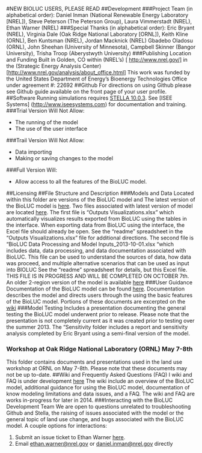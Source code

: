 #NEW BIOLUC USERS, PLEASE READ
##Development
###Project Team (in alphabetical order): 
Daniel Inman (National Renewable Energy Laboratory [NREL]), Steve Peterson (The Peterson Group), Laura Vimmerstadt (NREL), Ethan Warner (NREL)
###Special Thanks (in alphabetical order):
Eric Bryant (NREL), Virginia Dale (Oak Ridge National Laboratory [ORNL]), Keith Kline (ORNL), Ben Kuntsman (NREL), Jordan Macknick (NREL)
Gbadebo Oladosu (ORNL), John Sheehan (University of Minnesota), Campbell Skinner (Bangor University), Trisha Troop (Aberystwyth University) 
###Publishing Location and Funding
Built in Golden, CO within (NREL’s) [ http://www.nrel.gov/] in the (Strategic Energy Analysis Center) [http://www.nrel.gov/analysis/about_office.html]
This work was funded by the United States Department of Energy’s Bioenergy Technologies Office under agreement #: 22692
##Github
For directions on using Github please see Github guide available on the front page of your user profile.
##Software
Running simulations requires [STELLA 10.0.3](http://www.iseesystems.com/softwares/Education/StellaSoftware.aspx).
See [ISEE Systems] (http://www.iseesystems.com) for documentation and training.
###Trial Version Will Not Allow:
-	The running of the model
-	The use of the user interface

###Trail Version Will Not Allow:
-	Data importing
-	Making or saving  changes to the model 

###Full Version Will:
-	Allow access to all the features of the BioLUC model.

##Licensing
##File Structure and Description
###Models and Data
Located within this folder are versions of the BioLUC model and
The latest version of the BioLUC model is [here]( https://github.com/NREL/bioluc/tree/master/Model%20and%20Data/19-Region%20Model).
Two files associated with latest version of model are located [here]( https://github.com/NREL/bioluc/tree/master/Model%20and%20Data/19-Region%20Model/data). 
The first file is “Outputs Visualizations.xlsx” which automatically visualizes results exported from BioLUC using the tables in the interface. When exporting data from BioLUC using the interface, the Excel file should already be open. See the “readme” spreadsheet in the “Outputs Visualizations.xlsx” file for additional directions.
The second file is “BioLUC Data Processing and Model Inputs_2013-10-01.xlsx “which includes data, data processing, and data documentation associated with BioLUC. This file can be used to understand the sources of data, how data was proceed, and multiple alternative scenarios that can be used as input into BIOLUC See the “readme” spreadsheet for details, but this Excel file. THIS FILE IS IN PROGRESS AND WILL BE COMPLETED ON OCTOBER 7th.
An older 2-region version of the model is available [here]( https://github.com/NREL/bioluc/tree/master/Model%20and%20Data/Old%202-Region%20Model)
###User Guidance
Documentation of the BioLUC model can be found [here](https://github.com/NREL/bioluc/tree/master/documents).
Documentation describes the model and directs users through the using the basic features of the BioLUC model.
Portions of these documents are excerpted on the [wiki]( https://github.com/NREL/bioluc/wiki)
###Model Testing
Includes a presentation documenting the general testing the BioLUC model underwent prior to release. Please note that the presentation is not completely current as it was created prior to testing over the summer 2013.
The “Sensitivity folder includes a report and sensitivity analysis completed by Eric Bryant using a semi-final version of the model.
### Workshop at Oak Ridge National Laboratory (ORNL) May 7-8th
This folder contains documents and presentations used in the land use workshop at ORNL on May 7-8th.
Please note that these documents may not be up to-date.
##Wiki and Frequently Asked Questions (FAQ)
I wiki and FAQ is under development [here](https://github.com/NREL/bioluc/wiki)
The wiki include an overview of the BioLUC model, additional guidance for using the BioLUC model, documentation of know modeling limitations and data issues, and a FAQ.
The wiki and FAQ are works in-progress for later in 2014.
###Interacting with the BioLUC Development Team
We are open to questions unrelated to troubleshooting Github and Stella, the raising of issues associated with the model or the general topic of land use change, and bugs associated with the BioLUC model.
A couple options for interactions:
1.	Submit an issue ticket to Ethan Warner [here]( https://github.com/NREL/bioluc/issues?direction=desc&sort=updated&state=open). 
2.	Email ethan.warner@nrel.gov or daniel.inman@nrel.gov directly
